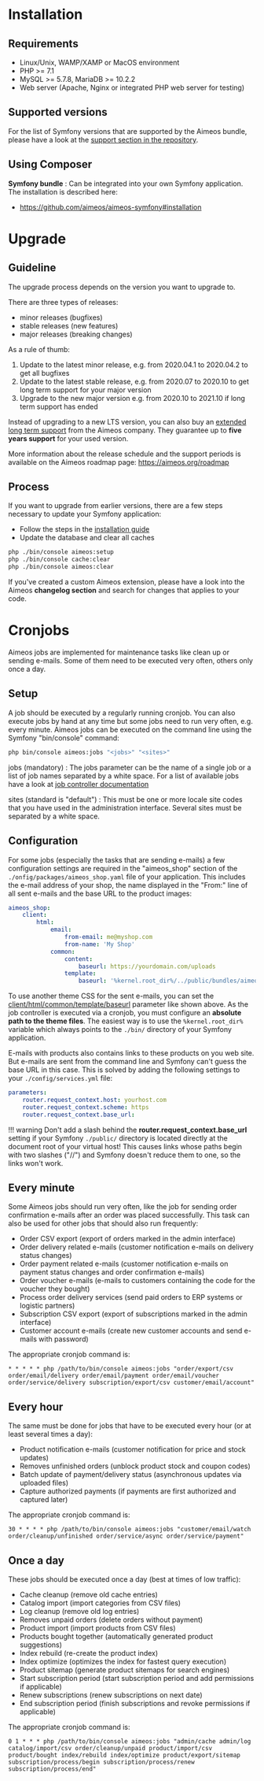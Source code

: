 # Installation

## Requirements

* Linux/Unix, WAMP/XAMP or MacOS environment
* PHP >= 7.1
* MySQL >= 5.7.8, MariaDB >= 10.2.2
* Web server (Apache, Nginx or integrated PHP web server for testing)

## Supported versions

For the list of Symfony versions that are supported by the Aimeos bundle, please have a look at the [support section in the repository](https://github.com/aimeos/aimeos-symfony#installation).

## Using Composer

**Symfony bundle** : Can be integrated into your own Symfony application. The installation is described here:

* <https://github.com/aimeos/aimeos-symfony#installation>

# Upgrade

## Guideline

The upgrade process depends on the version you want to upgrade to.

There are three types of releases:

* minor releases (bugfixes)
* stable releases (new features)
* major releases (breaking changes)

As a rule of thumb:

1. Update to the latest minor release, e.g. from 2020.04.1 to 2020.04.2 to get all bugfixes
2. Update to the latest stable release, e.g. from 2020.07 to 2020.10 to get long term support for your major version
3. Upgrade to the new major version e.g. from 2020.10 to 2021.10 if long term support has ended

Instead of upgrading to a new LTS version, you can also buy an [extended long term support](https://aimeos.com/support) from the Aimeos company. They guarantee up to **five years support** for your used version.

More information about the release schedule and the support periods is available on the Aimeos roadmap page: <https://aimeos.org/roadmap>

## Process

If you want to upgrade from earlier versions, there are a few steps necessary to update your Symfony application:

* Follow the steps in the [installation guide](https://github.com/aimeos/aimeos-symfony#table-of-content)
* Update the database and clear all caches

```bash
php ./bin/console aimeos:setup
php ./bin/console cache:clear
php ./bin/console aimeos:clear
```

If you've created a custom Aimeos extension, please have a look into the Aimeos **changelog section** and search for changes that applies to your code.

# Cronjobs

Aimeos jobs are implemented for maintenance tasks like clean up or sending e-mails. Some of them need to be executed very often, others only once a day.

## Setup

A job should be executed by a regularly running cronjob. You can also execute jobs by hand at any time but some jobs need to run very often, e.g. every minute. Aimeos jobs can be executed on the command line using the Symfony "bin/console" command:

```bash
php bin/console aimeos:jobs "<jobs>" "<sites>"
```

jobs (mandatory)
: The jobs parameter can be the name of a single job or a list of job names separated by a white space. For a list of available jobs have a look at [job controller documentation](../cronjobs/index.md)

sites (standard is "default")
: This must be one or more locale site codes that you have used in the administration interface. Several sites must be separated by a white space.

## Configuration

For some jobs (especially the tasks that are sending e-mails) a few configuration settings are required in the "aimeos_shop" section of the `./onfig/packages/aimeos_shop.yaml` file of your application. This includes the e-mail address of your shop, the name displayed in the "From:" line of all sent e-mails and the base URL to the product images:

```yaml
aimeos_shop:
    client:
        html:
            email:
                from-email: me@myshop.com
                from-name: 'My Shop'
            common:
                content:
                    baseurl: https://yourdomain.com/uploads
                template:
                    baseurl: '%kernel.root_dir%/../public/bundles/aimeosshop/themes/elegance'
```

To use another theme CSS for the sent e-mails, you can set the [client/html/common/template/baseurl](../config/client-html/common-template#baseurl) parameter like shown above. As the job controller is executed via a cronjob, you must configure an **absolute path to the theme files**. The easiest way is to use the `%kernel.root_dir%` variable which always points to the `./bin/` directory of your Symfony application.

E-mails with products also contains links to these products on you web site. But e-mails are sent from the command line and Symfony can't guess the base URL in this case. This is solved by adding the following settings to your `./config/services.yml` file:

```yaml
parameters:
    router.request_context.host: yourhost.com
    router.request_context.scheme: https
    router.request_context.base_url:
```

!!! warning
    Don't add a slash behind the **router.request_context.base_url** setting if your Symfony `./public/` directory is located directly at the document root of your virtual host! This causes links whose paths begin with two slashes ("//") and Symfony doesn't reduce them to one, so the links won't work.

## Every minute

Some Aimeos jobs should run very often, like the job for sending order confirmation e-mails after an order was placed successfully. This task can also be used for other jobs that should also run frequently:

* Order CSV export (export of orders marked in the admin interface)
* Order delivery related e-mails (customer notification e-mails on delivery status changes)
* Order payment related e-mails (customer notification e-mails on payment status changes and order confirmation e-mails)
* Order voucher e-mails (e-mails to customers containing the code for the voucher they bought)
* Process order delivery services (send paid orders to ERP systems or logistic partners)
* Subscription CSV export (export of subscriptions marked in the admin interface)
* Customer account e-mails (create new customer accounts and send e-mails with password)

The appropriate cronjob command is:

```
* * * * * php /path/to/bin/console aimeos:jobs "order/export/csv order/email/delivery order/email/payment order/email/voucher order/service/delivery subscription/export/csv customer/email/account"
```

## Every hour

The same must be done for jobs that have to be executed every hour (or at least several times a day):

* Product notification e-mails (customer notification for price and stock updates)
* Removes unfinished orders (unblock product stock and coupon codes)
* Batch update of payment/delivery status (asynchronous updates via uploaded files)
* Capture authorized payments (if payments are first authorized and captured later)

The appropriate cronjob command is:

```
30 * * * * php /path/to/bin/console aimeos:jobs "customer/email/watch order/cleanup/unfinished order/service/async order/service/payment"
```

## Once a day

These jobs should be executed once a day (best at times of low traffic):

* Cache cleanup (remove old cache entries)
* Catalog import (import categories from CSV files)
* Log cleanup (remove old log entries)
* Removes unpaid orders (delete orders without payment)
* Product import (import products from CSV files)
* Products bought together (automatically generated product suggestions)
* Index rebuild (re-create the product index)
* Index optimize (optimizes the index for fastest query execution)
* Product sitemap (generate product sitemaps for search engines)
* Start subscription period (start subscription period and add permissions if applicable)
* Renew subscriptions (renew subscriptions on next date)
* End subscription period (finish subscriptions and revoke permissions if applicable)

The appropriate cronjob command is:

```
0 1 * * * php /path/to/bin/console aimeos:jobs "admin/cache admin/log catalog/import/csv order/cleanup/unpaid product/import/csv product/bought index/rebuild index/optimize product/export/sitemap subscription/process/begin subscription/process/renew subscription/process/end"
```
